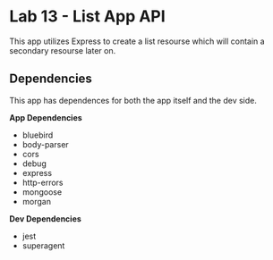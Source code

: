 # Lab 13 - List App API
This app utilizes Express to create a list resourse which will contain a secondary resourse later on.

## Dependencies
This app has dependences for both the app itself and the dev side.

**App Dependencies**
* bluebird
* body-parser
* cors
* debug
* express
* http-errors
* mongoose
* morgan

**Dev Dependencies**
* jest
* superagent